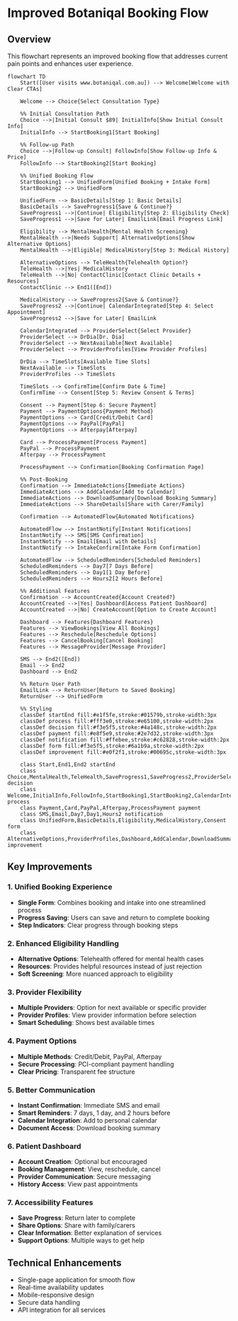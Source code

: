 # Improved Botaniqal Booking Flow

## Overview
This flowchart represents an improved booking flow that addresses current pain points and enhances user experience.

```mermaid
flowchart TD
    Start([User visits www.botaniqal.com.au]) --> Welcome[Welcome with Clear CTAs]
    
    Welcome --> Choice{Select Consultation Type}
    
    %% Initial Consultation Path
    Choice -->|Initial Consult $89| InitialInfo[Show Initial Consult Info]
    InitialInfo --> StartBooking1[Start Booking]
    
    %% Follow-up Path
    Choice -->|Follow-up Consult| FollowInfo[Show Follow-up Info & Price]
    FollowInfo --> StartBooking2[Start Booking]
    
    %% Unified Booking Flow
    StartBooking1 --> UnifiedForm[Unified Booking + Intake Form]
    StartBooking2 --> UnifiedForm
    
    UnifiedForm --> BasicDetails[Step 1: Basic Details]
    BasicDetails --> SaveProgress1{Save & Continue?}
    SaveProgress1 -->|Continue| Eligibility[Step 2: Eligibility Check]
    SaveProgress1 -->|Save for Later| EmailLink[Email Progress Link]
    
    Eligibility --> MentalHealth{Mental Health Screening}
    MentalHealth -->|Needs Support| AlternativeOptions[Show Alternative Options]
    MentalHealth -->|Eligible| MedicalHistory[Step 3: Medical History]
    
    AlternativeOptions --> TeleHealth{Telehealth Option?}
    TeleHealth -->|Yes| MedicalHistory
    TeleHealth -->|No| ContactClinic[Contact Clinic Details + Resources]
    ContactClinic --> End1([End])
    
    MedicalHistory --> SaveProgress2{Save & Continue?}
    SaveProgress2 -->|Continue| CalendarIntegrated[Step 4: Select Appointment]
    SaveProgress2 -->|Save for Later| EmailLink
    
    CalendarIntegrated --> ProviderSelect{Select Provider}
    ProviderSelect --> DrDia[Dr. Dia]
    ProviderSelect --> NextAvailable[Next Available]
    ProviderSelect --> ProviderProfiles[View Provider Profiles]
    
    DrDia --> TimeSlots[Available Time Slots]
    NextAvailable --> TimeSlots
    ProviderProfiles --> TimeSlots
    
    TimeSlots --> ConfirmTime[Confirm Date & Time]
    ConfirmTime --> Consent[Step 5: Review Consent & Terms]
    
    Consent --> Payment[Step 6: Secure Payment]
    Payment --> PaymentOptions{Payment Method}
    PaymentOptions --> Card[Credit/Debit Card]
    PaymentOptions --> PayPal[PayPal]
    PaymentOptions --> Afterpay[Afterpay]
    
    Card --> ProcessPayment[Process Payment]
    PayPal --> ProcessPayment
    Afterpay --> ProcessPayment
    
    ProcessPayment --> Confirmation[Booking Confirmation Page]
    
    %% Post-Booking
    Confirmation --> ImmediateActions{Immediate Actions}
    ImmediateActions --> AddCalendar[Add to Calendar]
    ImmediateActions --> DownloadSummary[Download Booking Summary]
    ImmediateActions --> ShareDetails[Share with Carer/Family]
    
    Confirmation --> AutomatedFlow{Automated Notifications}
    
    AutomatedFlow --> InstantNotify[Instant Notifications]
    InstantNotify --> SMS[SMS Confirmation]
    InstantNotify --> Email[Email with Details]
    InstantNotify --> IntakeConfirm[Intake Form Confirmation]
    
    AutomatedFlow --> ScheduledReminders[Scheduled Reminders]
    ScheduledReminders --> Day7[7 Days Before]
    ScheduledReminders --> Day1[1 Day Before]
    ScheduledReminders --> Hours2[2 Hours Before]
    
    %% Additional Features
    Confirmation --> AccountCreated{Account Created?}
    AccountCreated -->|Yes| Dashboard[Access Patient Dashboard]
    AccountCreated -->|No| CreateAccount[Option to Create Account]
    
    Dashboard --> Features{Dashboard Features}
    Features --> ViewBookings[View All Bookings]
    Features --> Reschedule[Reschedule Options]
    Features --> CancelBooking[Cancel Booking]
    Features --> MessageProvider[Message Provider]
    
    SMS --> End2([End])
    Email --> End2
    Dashboard --> End2
    
    %% Return User Path
    EmailLink --> ReturnUser[Return to Saved Booking]
    ReturnUser --> UnifiedForm
    
    %% Styling
    classDef startEnd fill:#e1f5fe,stroke:#01579b,stroke-width:3px
    classDef process fill:#fff3e0,stroke:#e65100,stroke-width:2px
    classDef decision fill:#f3e5f5,stroke:#4a148c,stroke-width:2px
    classDef payment fill:#e8f5e9,stroke:#2e7d32,stroke-width:3px
    classDef notification fill:#ffebee,stroke:#c62828,stroke-width:2px
    classDef form fill:#f3e5f5,stroke:#6a1b9a,stroke-width:2px
    classDef improvement fill:#e0f2f1,stroke:#00695c,stroke-width:3px
    
    class Start,End1,End2 startEnd
    class Choice,MentalHealth,TeleHealth,SaveProgress1,SaveProgress2,ProviderSelect,PaymentOptions,ImmediateActions,AutomatedFlow,AccountCreated,Features decision
    class Welcome,InitialInfo,FollowInfo,StartBooking1,StartBooking2,CalendarIntegrated,TimeSlots,ConfirmTime process
    class Payment,Card,PayPal,Afterpay,ProcessPayment payment
    class SMS,Email,Day7,Day1,Hours2 notification
    class UnifiedForm,BasicDetails,Eligibility,MedicalHistory,Consent form
    class AlternativeOptions,ProviderProfiles,Dashboard,AddCalendar,DownloadSummary,ShareDetails,Reschedule improvement
```

## Key Improvements

### 1. Unified Booking Experience
- **Single Form**: Combines booking and intake into one streamlined process
- **Progress Saving**: Users can save and return to complete booking
- **Step Indicators**: Clear progress through booking steps

### 2. Enhanced Eligibility Handling
- **Alternative Options**: Telehealth offered for mental health cases
- **Resources**: Provides helpful resources instead of just rejection
- **Soft Screening**: More nuanced approach to eligibility

### 3. Provider Flexibility
- **Multiple Providers**: Option for next available or specific provider
- **Provider Profiles**: View provider information before selection
- **Smart Scheduling**: Shows best available times

### 4. Payment Options
- **Multiple Methods**: Credit/Debit, PayPal, Afterpay
- **Secure Processing**: PCI-compliant payment handling
- **Clear Pricing**: Transparent fee structure

### 5. Better Communication
- **Instant Confirmation**: Immediate SMS and email
- **Smart Reminders**: 7 days, 1 day, and 2 hours before
- **Calendar Integration**: Add to personal calendar
- **Document Access**: Download booking summary

### 6. Patient Dashboard
- **Account Creation**: Optional but encouraged
- **Booking Management**: View, reschedule, cancel
- **Provider Communication**: Secure messaging
- **History Access**: View past appointments

### 7. Accessibility Features
- **Save Progress**: Return later to complete
- **Share Options**: Share with family/carers
- **Clear Information**: Better explanation of services
- **Support Options**: Multiple ways to get help

## Technical Enhancements
- Single-page application for smooth flow
- Real-time availability updates
- Mobile-responsive design
- Secure data handling
- API integration for all services